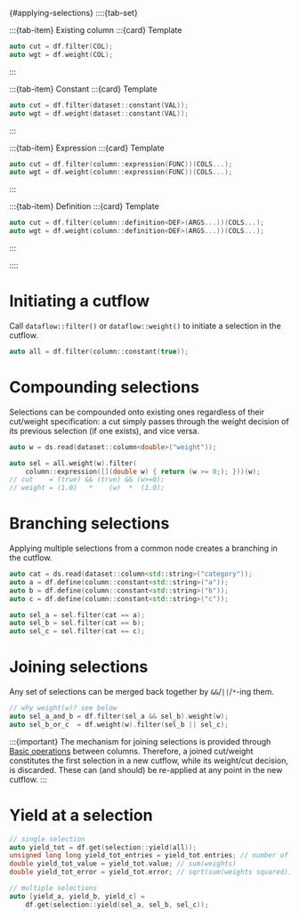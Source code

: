 {#applying-selections}
::::{tab-set}

:::{tab-item} Existing column
:::{card} Template
```cpp
auto cut = df.filter(COL);
auto wgt = df.weight(COL);
```
:::

:::{tab-item} Constant
:::{card} Template
```cpp
auto cut = df.filter(dataset::constant(VAL));
auto wgt = df.weight(dataset::constant(VAL));
```
:::

:::{tab-item} Expression
:::{card} Template
```cpp
auto cut = df.filter(column::expression(FUNC))(COLS...);
auto wgt = df.weight(column::expression(FUNC))(COLS...);
```
:::

:::{tab-item} Definition
:::{card} Template
```cpp
auto cut = df.filter(column::definition<DEF>(ARGS...))(COLS...);
auto wgt = df.weight(column::definition<DEF>(ARGS...))(COLS...);
```
:::

::::


# Initiating a cutflow
Call `dataflow::filter()` or `dataflow::weight()` to initiate a selection in the cutflow.
```cpp
auto all = df.filter(column::constant(true));
```


# Compounding selections

Selections can be compounded onto existing ones regardless of their cut/weight specification:
a cut simply passes through the weight decision of its previous selection (if one exists), and vice versa.

```cpp
auto w = ds.read(dataset::column<double>("weight"));

auto sel = all.weight(w).filter(
    column::expression([](double w) { return (w >= 0;); }))(w);
// cut    = (true) && (true) && (w>=0);
// weight = (1.0)   *    (w)  *  (1.0);
```

# Branching selections

Applying multiple selections from a common node creates a branching in the cutflow.

```cpp
auto cat = ds.read(dataset::column<std::string>("category"));
auto a = df.define(column::constant<std::string>("a"));
auto b = df.define(column::constant<std::string>("b"));
auto c = df.define(column::constant<std::string>("c"));

auto sel_a = sel.filter(cat == a);
auto sel_b = sel.filter(cat == b);
auto sel_c = sel.filter(cat == c);
```

# Joining selections

Any set of selections can be merged back together by `&&`/`||`/`*`-ing them.

```cpp
// why weight(w)? see below
auto sel_a_and_b = df.filter(sel_a && sel_b).weight(w);
auto sel_b_or_c  = df.weight(w).filter(sel_b || sel_c);
```

:::{important}
The mechanism for joining selections is provided through [Basic operations](#computing-columns-operators) between columns.
Therefore, a joined cut/weight constitutes the first selection in a new cutflow, while its weight/cut decision, is discarded.
These can (and should) be re-applied at any point in the new cutflow.
:::

# Yield at a selection

```cpp
// single selection
auto yield_tot = df.get(selection::yield(all));
unsigned long long yield_tot_entries = yield_tot.entries; // number of entries
double yield_tot_value = yield_tot.value; // sum(weights)
double yield_tot_error = yield_tot.error; // sqrt(sum(weights squared))

// multiple selections 
auto [yield_a, yield_b, yield_c] =
    df.get(selection::yield(sel_a, sel_b, sel_c));
```